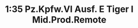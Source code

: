 ---
layout: product
title: "1:35 Pz.Kpfw.VI Ausf. E Tiger I Mid.Prod.Remote"
price: "14000" 
desc: "Maketa"
img_path: "/assets/img/DRA6866.webp"
brand: "Dragon"
available: false
special_offer: false
new: false
soon: false
cat: "010000"
subcat: "010600"
subsubcat: "0N/A"
sifra: "DRA6866"
popular: false
---